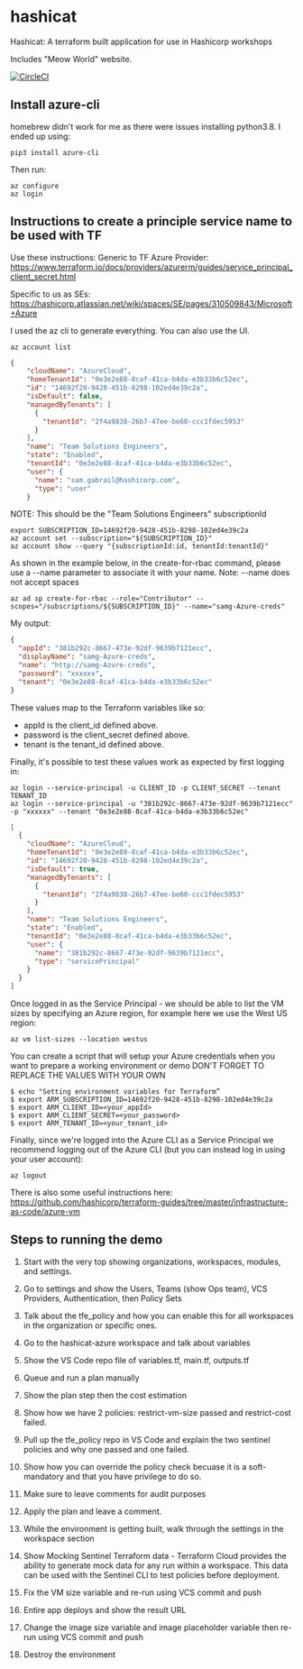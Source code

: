 # hashicat
Hashicat: A terraform built application for use in Hashicorp workshops

Includes "Meow World" website.

[![CircleCI](https://circleci.com/gh/hashicorp/hashicat-azure/tree/master.svg?style=svg)](https://circleci.com/gh/hashicorp/hashicat-azure/tree/master)

## Install azure-cli

homebrew didn't work for me as there were issues installing python3.8. I ended up using:

```shell
pip3 install azure-cli
```

Then run:

```shell
az configure
az login
```

## Instructions to create a principle service name to be used with TF

Use these instructions:
Generic to TF Azure Provider:
https://www.terraform.io/docs/providers/azurerm/guides/service_principal_client_secret.html

Specific to us as SEs:
https://hashicorp.atlassian.net/wiki/spaces/SE/pages/310509843/Microsoft+Azure

I used the az cli to generate everything. You can also use the UI.
```shell
az account list
```

```json
{
    "cloudName": "AzureCloud",
    "homeTenantId": "0e3e2e88-8caf-41ca-b4da-e3b33b6c52ec",
    "id": "14692f20-9428-451b-8298-102ed4e39c2a",
    "isDefault": false,
    "managedByTenants": [
      {
        "tenantId": "2f4a9838-26b7-47ee-be60-ccc1fdec5953"
      }
    ],
    "name": "Team Solutions Engineers",
    "state": "Enabled",
    "tenantId": "0e3e2e88-8caf-41ca-b4da-e3b33b6c52ec",
    "user": {
      "name": "sam.gabrail@hashicorp.com",
      "type": "user"
    }
 ```
NOTE: This should be the "Team Solutions Engineers" subscriptionId
```shell
export SUBSCRIPTION_ID=14692f20-9428-451b-8298-102ed4e39c2a
az account set --subscription="${SUBSCRIPTION_ID}"
az account show --query "{subscriptionId:id, tenantId:tenantId}"
```
As shown in the example below, in the create-for-rbac command, please
use a --name parameter to associate it with your name.
Note: --name does not accept spaces
```shell
az ad sp create-for-rbac --role="Contributor" --scopes="/subscriptions/${SUBSCRIPTION_ID}" --name="samg-Azure-creds"
```
My output:
```json
{
  "appId": "381b292c-8667-473e-92df-9639b7121ecc",
  "displayName": "samg-Azure-creds",
  "name": "http://samg-Azure-creds",
  "password": "xxxxxx",
  "tenant": "0e3e2e88-8caf-41ca-b4da-e3b33b6c52ec"
}
```
These values map to the Terraform variables like so:

- appId is the client_id defined above.
- password is the client_secret defined above.
- tenant is the tenant_id defined above.
 
Finally, it's possible to test these values work as expected by first logging in:


```shell 
az login --service-principal -u CLIENT_ID -p CLIENT_SECRET --tenant TENANT_ID
az login --service-principal -u "381b292c-8667-473e-92df-9639b7121ecc" -p "xxxxxx" --tenant "0e3e2e88-8caf-41ca-b4da-e3b33b6c52ec"
```

```json
[
  {
    "cloudName": "AzureCloud",
    "homeTenantId": "0e3e2e88-8caf-41ca-b4da-e3b33b6c52ec",
    "id": "14692f20-9428-451b-8298-102ed4e39c2a",
    "isDefault": true,
    "managedByTenants": [
      {
        "tenantId": "2f4a9838-26b7-47ee-be60-ccc1fdec5953"
      }
    ],
    "name": "Team Solutions Engineers",
    "state": "Enabled",
    "tenantId": "0e3e2e88-8caf-41ca-b4da-e3b33b6c52ec",
    "user": {
      "name": "381b292c-8667-473e-92df-9639b7121ecc",
      "type": "servicePrincipal"
    }
  }
]
```

Once logged in as the Service Principal - we should be able to list the VM sizes by specifying an Azure region, for example here we use the West US region:

```shell 
az vm list-sizes --location westus
```

You can create a script that will setup your Azure credentials
when you want to prepare a working environment or demo
DON'T FORGET TO REPLACE THE VALUES WITH YOUR OWN
```shell
$ echo "Setting environment variables for Terraform”
$ export ARM_SUBSCRIPTION_ID=14692f20-9428-451b-8298-102ed4e39c2a
$ export ARM_CLIENT_ID=<your_appId>
$ export ARM_CLIENT_SECRET=<your_password>
$ export ARM_TENANT_ID=<your_tenant_id>
```

Finally, since we're logged into the Azure CLI as a Service Principal we recommend logging out of the Azure CLI (but you can instead log in using your user account):

```shell
az logout
```

There is also some useful instructions here:
https://github.com/hashicorp/terraform-guides/tree/master/infrastructure-as-code/azure-vm

## Steps to running the demo

1. Start with the very top showing organizations, workspaces, modules, and settings.
2. Go to settings and show the Users, Teams (show Ops team), VCS Providers, Authentication, then Policy Sets
3. Talk about the tfe_policy and how you can enable this for all workspaces in the organization or specific ones.
4. Go to the hashicat-azure workspace and talk about variables
5. Show the VS Code repo file of variables.tf, main.tf, outputs.tf
6. Queue and run a plan manually
7. Show the plan step then the cost estimation
8. Show how we have 2 policies: restrict-vm-size passed and restrict-cost failed.
9. Pull up the tfe_policy repo in VS Code and explain the two sentinel policies and why one passed and one failed.
10. Show how you can override the policy check becuase it is a soft-mandatory and that you have privilege to do so.
11. Make sure to leave comments for audit purposes
12. Apply the plan and leave a comment.
13. While the environment is getting built, walk through the settings in the workspace section

5. Show Mocking Sentinel Terraform data - Terraform Cloud provides the ability to generate mock data for any run within a workspace. This data can be used with the Sentinel CLI to test policies before deployment.
6. Fix the VM size variable and re-run using VCS commit and push
7. Entire app deploys and show the result URL
8. Change the image size variable and image placeholder variable then re-run using VCS commit and push
9. Destroy the environment

